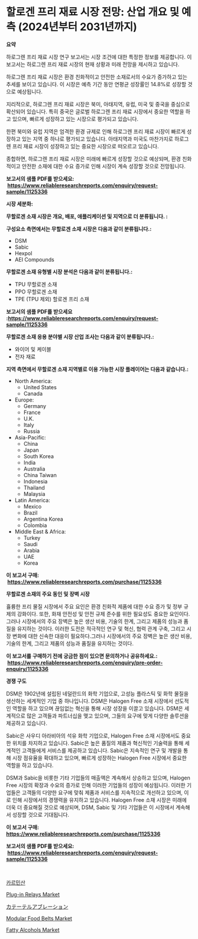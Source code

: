 <p><h1>할로겐 프리 재료 시장 전망: 산업 개요 및 예측 (2024년부터 2031년까지)</h1></p><p><strong>요약</strong></p>
<p><p>하로그렌 프리 재료 시장 연구 보고서는 시장 조건에 대한 특정한 정보를 제공합니다. 이 보고서는 하로그렌 프리 재료 시장의 현재 상황과 미래 전망을 제시하고 있습니다.</p><p>하로그렌 프리 재료 시장은 환경 친화적이고 안전한 소재로서의 수요가 증가하고 있는 추세를 보이고 있습니다. 이 시장은 예측 기간 동안 연평균 성장률인 14.8%로 성장할 것으로 예상됩니다.</p><p>지리적으로, 하로그렌 프리 재료 시장은 북미, 아태지역, 유럽, 미국 및 중국을 중심으로 확산되어 있습니다. 특히 중국은 글로벌 하로그렌 프리 재료 시장에서 중요한 역할을 하고 있으며, 빠르게 성장하고 있는 시장으로 평가되고 있습니다.</p><p>한편 북미와 유럽 지역은 엄격한 환경 규제로 인해 하로그렌 프리 재료 시장이 빠르게 성장하고 있는 지역 중 하나로 평가되고 있습니다. 아태지역과 미국도 마찬가지로 하로그렌 프리 재료 시장이 성장하고 있는 중요한 시장으로 떠오르고 있습니다.</p><p>종합하면, 하로그렌 프리 재료 시장은 미래에 빠르게 성장할 것으로 예상되며, 환경 친화적이고 안전한 소재에 대한 수요 증가로 인해 시장이 계속 성장할 것으로 전망됩니다.</p></p>
<p><strong>보고서의 샘플 PDF를 받으세요: &nbsp;<a href="https://www.reliableresearchreports.com/enquiry/request-sample/1125336">https://www.reliableresearchreports.com/enquiry/request-sample/1125336</a></strong></p>
<p><strong>시장 세분화:</strong></p>
<p><strong> 무할로겐 소재 시장은 개요, 배포, 애플리케이션 및 지역으로 더 분류됩니다. :</strong></p>
<p><strong>구성요소 측면에서는 무할로겐 소재 시장은 다음과 같이 분류됩니다.:</strong></p>
<p><ul><li>DSM</li><li>Sabic</li><li>Hexpol</li><li>AEI Compounds</li></ul></p>
<p><strong> 무할로겐 소재 유형별 시장 분석은 다음과 같이 분류됩니다.:</strong></p>
<p><ul><li>TPU 무할로겐 소재</li><li>PPO 무할로겐 소재</li><li>TPE (TPU 제외) 할로겐 프리 소재</li></ul></p>
<p><strong>보고서의 샘플 PDF를 받으세요 :<a href="https://www.reliableresearchreports.com/enquiry/request-sample/1125336">https://www.reliableresearchreports.com/enquiry/request-sample/1125336</a></strong></p>
<p><strong> 무할로겐 소재 응용 분야별 시장 산업 조사는 다음과 같이 분류됩니다.:</strong></p>
<p><ul><li>와이어 및 케이블</li><li>전자 재료</li></ul></p>
<p><strong>지역 측면에서 무할로겐 소재 지역별로 이용 가능한 시장 플레이어는 다음과 같습니다.:</strong></p>
<p><ul>
    <li>
        North America:
        <ul>
            <li>United States</li>
            <li>Canada</li>
        </ul>
    </li>
    <li>
        Europe:
        <ul>
            <li>Germany</li>
            <li>France</li>
            <li>U.K.</li>
            <li>Italy</li>
            <li>Russia</li>
        </ul>
    </li>
    <li>
        Asia-Pacific:
        <ul>
            <li>China</li>
            <li>Japan</li>
            <li>South Korea</li>
            <li>India</li>
            <li>Australia</li>
            <li>China Taiwan</li>
            <li>Indonesia</li>
            <li>Thailand</li>
            <li>Malaysia</li>
        </ul>
    </li>
    <li>
        Latin America:
        <ul>
            <li>Mexico</li>
            <li>Brazil</li>
            <li>Argentina Korea</li>
            <li>Colombia</li>
        </ul>
    </li>
    <li>
        Middle East & Africa:
        <ul>
            <li>Turkey</li>
            <li>Saudi</li>
            <li>Arabia</li>
            <li>UAE</li>
            <li>Korea</li>
        </ul>
    </li>
    </ul></p>
<p><strong>이 보고서 구매: &nbsp;<a href="https://www.reliableresearchreports.com/purchase/1125336">https://www.reliableresearchreports.com/purchase/1125336</a></strong></p>
<p><strong>무할로겐 소재의 주요 동인 및 장벽 시장</strong></p>
<p><p>휼륭한 프리 물질 시장에서 주요 요인은 환경 친화적 제품에 대한 수요 증가 및 정부 규제의 강화이다. 또한, 화재 안전성 및 안전 규제 준수를 위한 필요성도 중요한 요인이다. 그러나 시장에서의 주요 장벽은 높은 생산 비용, 기술의 한계, 그리고 제품의 성능과 품질을 유지하는 것이다. 이러한 도전은 적극적인 연구 및 혁신, 협력 관계 구축, 그리고 시장 변화에 대한 신속한 대응이 필요하다.그러나 시장에서의 주요 장벽은 높은 생산 비용, 기술의 한계, 그리고 제품의 성능과 품질을 유지하는 것이다.</p></p>
<p><strong>이 보고서를 구매하기 전에 궁금한 점이 있으면 문의하거나 공유하세요.: &nbsp;<a href="https://www.reliableresearchreports.com/enquiry/pre-order-enquiry/1125336">https://www.reliableresearchreports.com/enquiry/pre-order-enquiry/1125336</a></strong></p>
<p><strong>경쟁 구도</strong></p>
<p><p>DSM은 1902년에 설립된 네덜란드의 화학 기업으로, 고성능 플라스틱 및 화학 물질을 생산하는 세계적인 기업 중 하나입니다. DSM은 Halogen Free 소재 시장에서 선도적인 역할을 하고 있으며 끊임없는 혁신을 통해 시장 성장을 이끌고 있습니다. DSM은 세계적으로 많은 고객들과 파트너십을 맺고 있으며, 그들의 요구에 맞게 다양한 솔루션을 제공하고 있습니다.</p><p>Sabic은 사우디 아라비아의 석유 화학 기업으로, Halogen Free 소재 시장에서도 중요한 위치를 차지하고 있습니다. Sabic은 높은 품질의 제품과 혁신적인 기술력을 통해 세계적인 고객들에게 서비스를 제공하고 있습니다. Sabic은 지속적인 연구 및 개발을 통해 시장 점유율을 확대하고 있으며, 빠르게 성장하는 Halogen Free 시장에서 중요한 역할을 하고 있습니다.</p><p>DSM과 Sabic을 비롯한 기타 기업들의 매출액은 계속해서 상승하고 있으며, Halogen Free 시장의 확장과 수요의 증가로 인해 이러한 기업들의 성장이 예상됩니다. 이러한 기업들은 고객들의 다양한 요구에 맞춰 제품과 서비스를 지속적으로 개선하고 있으며, 이로 인해 시장에서의 경쟁력을 유지하고 있습니다. Halogen Free 소재 시장은 미래에 더욱 더 중요해질 것으로 예상되며, DSM, Sabic 및 기타 기업들은 이 시장에서 계속해서 성장할 것으로 기대됩니다.</p></p>
<p><strong>이 보고서 구매: &nbsp; <a href="https://www.reliableresearchreports.com/purchase/1125336">https://www.reliableresearchreports.com/purchase/1125336</a></strong></p>
<p><strong>보고서의 샘플 PDF를 받으세요: &nbsp;<a href="https://www.reliableresearchreports.com/enquiry/request-sample/1125336">https://www.reliableresearchreports.com/enquiry/request-sample/1125336</a></strong><strong></strong></p>
<p>&nbsp;</p>
<p><p><a href="https://github.com/mpodehpw07370073/Market-Research-Report-List-1/blob/main/2065384190348.md">카르민산</a></p><p><a href="https://view.publitas.com/reportprime-1/insights-into-plug-in-relays-market-size-analysing-market-share-trends-and-growth-from-2024-to-2031/">Plug-in Relays Market</a></p><p><a href="https://github.com/nxboeu02965442/Market-Research-Report-List-1/blob/main/2083326190563.md">カテーテルアブレーション</a></p><p><a href="https://angry-finch-aaf.notion.site/Modular-Food-Belts-Market-Size-Growth-Outlook-from-2024-to-2031-projecting-at-Market-s-Trends-Anal-031614d14713460094483420f44f2cdd">Modular Food Belts Market</a></p><p><a href="https://github.com/FassouRP/Market-Research-Report-List-3/blob/main/fatty-alcohols-market.md">Fatty Alcohols Market</a></p></p>